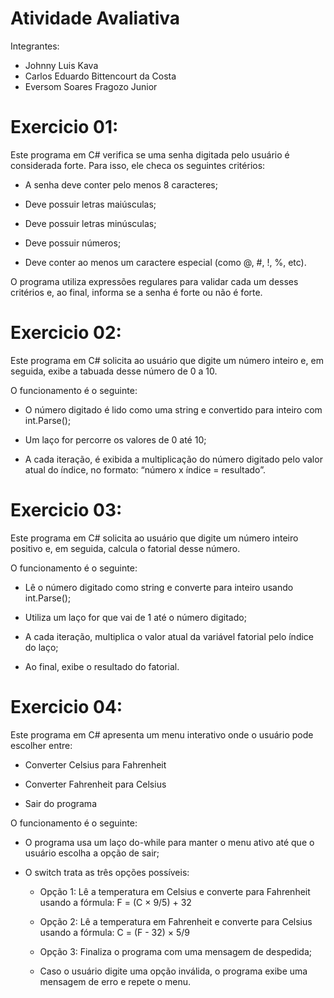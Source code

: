 # Atividade Avaliativa

Integrantes:
 - Johnny Luis Kava
 - Carlos Eduardo Bittencourt da Costa
 - Eversom Soares Fragozo Junior

# Exercicio 01:

Este programa em C# verifica se uma senha digitada pelo usuário é considerada forte.
Para isso, ele checa os seguintes critérios:

- A senha deve conter pelo menos 8 caracteres;

- Deve possuir letras maiúsculas;

- Deve possuir letras minúsculas;

- Deve possuir números;

- Deve conter ao menos um caractere especial (como @, #, !, %, etc).

O programa utiliza expressões regulares para validar cada um desses critérios e, ao final, informa se a senha é forte ou não é forte.

# Exercicio 02:

Este programa em C# solicita ao usuário que digite um número inteiro e, em seguida, exibe a tabuada desse número de 0 a 10.

O funcionamento é o seguinte:

- O número digitado é lido como uma string e convertido para inteiro com int.Parse();

- Um laço for percorre os valores de 0 até 10;

- A cada iteração, é exibida a multiplicação do número digitado pelo valor atual do índice, no formato:
“número x índice = resultado”.

# Exercicio 03:

Este programa em C# solicita ao usuário que digite um número inteiro positivo e, em seguida, calcula o fatorial desse número.

O funcionamento é o seguinte:

- Lê o número digitado como string e converte para inteiro usando int.Parse();

- Utiliza um laço for que vai de 1 até o número digitado;

- A cada iteração, multiplica o valor atual da variável fatorial pelo índice do laço;

- Ao final, exibe o resultado do fatorial.

# Exercicio 04:

Este programa em C# apresenta um menu interativo onde o usuário pode escolher entre:

- Converter Celsius para Fahrenheit

- Converter Fahrenheit para Celsius

- Sair do programa

O funcionamento é o seguinte:

- O programa usa um laço do-while para manter o menu ativo até que o usuário escolha a opção de sair;

- O switch trata as três opções possíveis:

    -  Opção 1: Lê a temperatura em Celsius e converte para Fahrenheit usando a fórmula:
       F = (C × 9/5) + 32

    -  Opção 2: Lê a temperatura em Fahrenheit e converte para Celsius usando a fórmula:
       C = (F - 32) × 5/9

    -  Opção 3: Finaliza o programa com uma mensagem de despedida;

    -  Caso o usuário digite uma opção inválida, o programa exibe uma mensagem de erro e repete o menu.